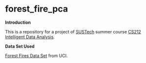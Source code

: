 # forest_fire_pca

**Introduction**

This is a repository for a project of [SUSTech](http://www.sustc.edu.cn/) summer course [CS212 Intelligent Data Analysis](https://sustech-ida.github.io/).

**Data Set Used**

[Forest Fires Data Set](https://archive.ics.uci.edu/ml/datasets/Forest+Fires) from UCI.